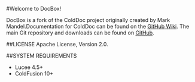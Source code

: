#Welcome to DocBox!

DocBox is a fork of the ColdDoc project originally created by Mark Mandel.Documentation for ColdDoc can be found on the [GitHub Wiki][1]. The main Git repository and downloads can be found on [GitHub][2].

##LICENSE
Apache License, Version 2.0.

##SYSTEM REQUIREMENTS
- Lucee 4.5+
- ColdFusion 10+


[1]: https://github.com/Ortus-Solutions/DocBox/wiki
[2]: https://github.com/Ortus-Solutions/DocBox
